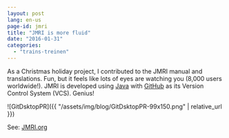 ```yaml
---
layout: post
lang: en-us
page-id: jmri
title: "JMRI is more fluid"
date: "2016-01-31"
categories:
  - "trains-treinen"
---
```


As a Christmas holiday project, I contributed to the JMRI manual and translations.
Fun, but it feels like lots of eyes are watching you (8,000 users worldwide!). JMRI
is developed using [Java](http://www.oracle.com/technetwork/java/index.html) with [GitHub](https://github.com/) as its Version Control System (VCS).
Genius!

![GitDsktopPR]({{ "/assets/img/blog/GitDsktopPR-99x150.png" | relative_url }})

See: [JMRI.org](https://jmri.org/)
